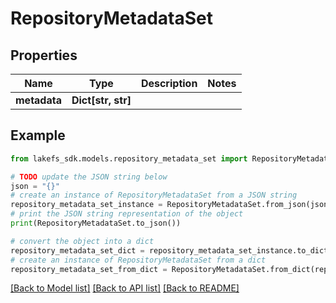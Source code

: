 # RepositoryMetadataSet


## Properties

Name | Type | Description | Notes
------------ | ------------- | ------------- | -------------
**metadata** | **Dict[str, str]** |  | 

## Example

```python
from lakefs_sdk.models.repository_metadata_set import RepositoryMetadataSet

# TODO update the JSON string below
json = "{}"
# create an instance of RepositoryMetadataSet from a JSON string
repository_metadata_set_instance = RepositoryMetadataSet.from_json(json)
# print the JSON string representation of the object
print(RepositoryMetadataSet.to_json())

# convert the object into a dict
repository_metadata_set_dict = repository_metadata_set_instance.to_dict()
# create an instance of RepositoryMetadataSet from a dict
repository_metadata_set_from_dict = RepositoryMetadataSet.from_dict(repository_metadata_set_dict)
```
[[Back to Model list]](../README.md#documentation-for-models) [[Back to API list]](../README.md#documentation-for-api-endpoints) [[Back to README]](../README.md)


